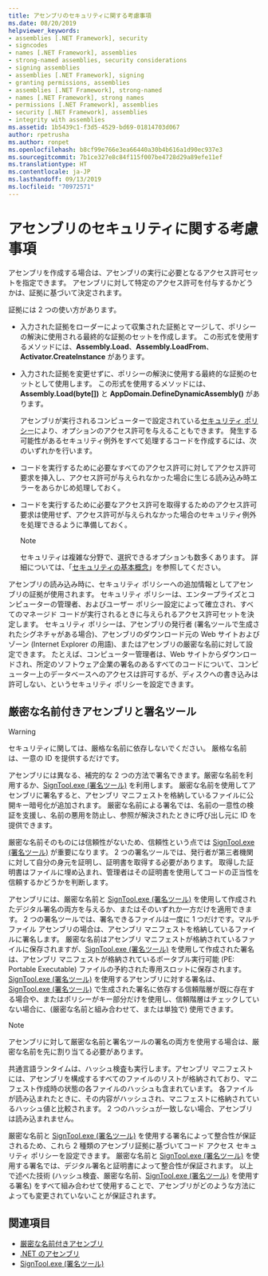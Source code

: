```yaml
---
title: アセンブリのセキュリティに関する考慮事項
ms.date: 08/20/2019
helpviewer_keywords:
- assemblies [.NET Framework], security
- signcodes
- names [.NET Framework], assemblies
- strong-named assemblies, security considerations
- signing assemblies
- assemblies [.NET Framework], signing
- granting permissions, assemblies
- assemblies [.NET Framework], strong-named
- names [.NET Framework], strong names
- permissions [.NET Framework], assemblies
- security [.NET Framework], assemblies
- integrity with assemblies
ms.assetid: 1b5439c1-f3d5-4529-bd69-01814703d067
author: rpetrusha
ms.author: ronpet
ms.openlocfilehash: b8cf99e766e3ea66440a30b4b616a1d90ec937e3
ms.sourcegitcommit: 7b1ce327e8c84f115f007be4728d29a89efe11ef
ms.translationtype: HT
ms.contentlocale: ja-JP
ms.lasthandoff: 09/13/2019
ms.locfileid: "70972571"
---
```

# <a name="assembly-security-considerations"></a>アセンブリのセキュリティに関する考慮事項
<a name="top"></a> アセンブリを作成する場合は、アセンブリの実行に必要となるアクセス許可セットを指定できます。 アセンブリに対して特定のアクセス許可を付与するかどうかは、証拠に基づいて決定されます。  
  
 証拠には 2 つの使い方があります。  
  
- 入力された証拠をローダーによって収集された証拠とマージして、ポリシーの解決に使用される最終的な証拠のセットを作成します。 この形式を使用するメソッドには、**Assembly.Load**、**Assembly.LoadFrom**、**Activator.CreateInstance** があります。  
  
- 入力された証拠を変更せずに、ポリシーの解決に使用する最終的な証拠のセットとして使用します。 この形式を使用するメソッドには、**Assembly.Load(byte[])** と **AppDomain.DefineDynamicAssembly()** があります。  
  
  アセンブリが実行されるコンピューターで設定されている[セキュリティ ポリシー](../../framework/misc/code-access-security-basics.md)により、オプションのアクセス許可を与えることもできます。 発生する可能性があるセキュリティ例外をすべて処理するコードを作成するには、次のいずれかを行います。  
  
- コードを実行するために必要なすべてのアクセス許可に対してアクセス許可要求を挿入し、アクセス許可が与えられなかった場合に生じる読み込み時エラーをあらかじめ処理しておく。  
  
- コードを実行するために必要なアクセス許可を取得するためのアクセス許可要求は使用せず、アクセス許可が与えられなかった場合のセキュリティ例外を処理できるように準備しておく。  
  
  > [!NOTE]
  > セキュリティは複雑な分野で、選択できるオプションも数多くあります。 詳細については、「[セキュリティの基本概念](../../standard/security/key-security-concepts.md)」を参照してください。  
  
 アセンブリの読み込み時に、セキュリティ ポリシーへの追加情報としてアセンブリの証拠が使用されます。 セキュリティ ポリシーは、エンタープライズとコンピューターの管理者、およびユーザー ポリシー設定によって確立され、すべてのマネージド コードが実行されるときに与えられるアクセス許可セットを決定します。 セキュリティ ポリシーは、アセンブリの発行者 (署名ツールで生成されたシグネチャがある場合)、アセンブリのダウンロード元の Web サイトおよびゾーン (Internet Explorer の用語)、またはアセンブリの厳密な名前に対して設定できます。 たとえば、コンピューター管理者は、Web サイトからダウンロードされ、所定のソフトウェア企業の署名のあるすべてのコードについて、コンピューター上のデータベースへのアクセスは許可するが、ディスクへの書き込みは許可しない、というセキュリティ ポリシーを設定できます。  
  
## <a name="strong-named-assemblies-and-signing-tools"></a>厳密な名前付きアセンブリと署名ツール  

 > [!WARNING]
 > セキュリティに関しては、厳格な名前に依存しないでください。 厳格な名前は、一意の ID を提供するだけです。

 アセンブリには異なる、補完的な 2 つの方法で署名できます。厳密な名前を利用するか、[SignTool.exe (署名ツール)](../../framework/tools/signtool-exe.md) を利用します。 厳密な名前を使用してアセンブリに署名すると、アセンブリ マニフェストを格納しているファイルに公開キー暗号化が追加されます。 厳密な名前による署名では、名前の一意性の検証を支援し、名前の悪用を防止し、参照が解決されたときに呼び出し元に ID を提供できます。  
  
 厳密な名前そのものには信頼性がないため、信頼性という点では [SignTool.exe (署名ツール)](../../framework/tools/signtool-exe.md) が重要になります。 2 つの署名ツールでは、発行者が第三者機関に対して自分の身元を証明し、証明書を取得する必要があります。 取得した証明書はファイルに埋め込まれ、管理者はその証明書を使用してコードの正当性を信頼するかどうかを判断します。  
  
 アセンブリには、厳密な名前と [SignTool.exe (署名ツール)](../../framework/tools/signtool-exe.md) を使用して作成されたデジタル署名の両方を与えるか、またはそのいずれか一方だけを適用できます。 2 つの署名ツールでは、署名できるファイルは一度に 1 つだけです。マルチファイル アセンブリの場合は、アセンブリ マニフェストを格納しているファイルに署名します。 厳密な名前はアセンブリ マニフェストが格納されているファイルに保存されますが、[SignTool.exe (署名ツール)](../../framework/tools/signtool-exe.md) を使用して作成された署名は、アセンブリ マニフェストが格納されているポータブル実行可能 (PE: Portable Executable) ファイルの予約された専用スロットに保存されます。 [SignTool.exe (署名ツール)](../../framework/tools/signtool-exe.md) を使用するアセンブリに対する署名は、[SignTool.exe (署名ツール)](../../framework/tools/signtool-exe.md) で生成された署名に依存する信頼階層が既に存在する場合や、またはポリシーがキー部分だけを使用し、信頼階層はチェックしていない場合に、(厳密な名前と組み合わせて、または単独で) 使用できます。  
  
> [!NOTE]
> アセンブリに対して厳密な名前と署名ツールの署名の両方を使用する場合は、厳密な名前を先に割り当てる必要があります。  
  
 共通言語ランタイムは、ハッシュ検査も実行します。アセンブリ マニフェストには、アセンブリを構成するすべてのファイルのリストが格納されており、マニフェスト作成時の状態の各ファイルのハッシュも含まれています。 各ファイルが読み込まれたときに、その内容がハッシュされ、マニフェストに格納されているハッシュ値と比較されます。 2 つのハッシュが一致しない場合、アセンブリは読み込まれません。  
  
 厳密な名前と [SignTool.exe (署名ツール)](../../framework/tools/signtool-exe.md) を使用する署名によって整合性が保証されるため、これら 2 種類のアセンブリ証拠に基づいてコード アクセス セキュリティ ポリシーを設定できます。 厳密な名前と [SignTool.exe (署名ツール)](../../framework/tools/signtool-exe.md) を使用する署名では、デジタル署名と証明書によって整合性が保証されます。 以上で述べた技術 (ハッシュ検査、厳密な名前、[SignTool.exe (署名ツール)](../../framework/tools/signtool-exe.md) を使用する署名) をすべて組み合わせて使用することで、アセンブリがどのような方法によっても変更されていないことが保証されます。  
  
## <a name="see-also"></a>関連項目

- [厳密な名前付きアセンブリ](strong-named.md)
- [.NET のアセンブリ](index.md)
- [SignTool.exe (署名ツール)](../../framework/tools/signtool-exe.md)
